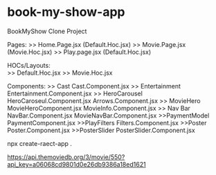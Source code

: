 # book-my-show-app
BookMyShow Clone Project


Pages:
      >> Home.Page.jsx (Default.Hoc.jsx)
      >> Movie.Page.jsx (Movie.Hoc.jsx)
      >> Play.page.jsx (Default.Hoc.jsx)

HOCs/Layouts:   
         >> Default.Hoc.jsx
         >> Movie.Hoc.jsx

Components:
    >> Cast             Cast.Component.jsx
    >> Entertainment    Entertainment.Component.jsx
    >> HeroCarousel     HeroCaroseul.Component.jsx
                        Arrows.Component.jsx
    >> MovieHero        MovieHeroComponent.jsx
                        MovieInfo.Component.jsx
    >> Nav Bar          NavBar.Component.jsx
                        MovieNavBar.Component.jsx
    >>PaymentModel      PaymentComponent.jsx
    >>PlayFilters       Filters.Component.jsx
    >>Poster            Poster.Component.jsx
    >>PosterSlider      PosterSlider.Component.jsx

npx create-raect-app .




https://api.themoviedb.org/3/movie/550?api_key=a06068cd9801d0e26db9386a18ed1621